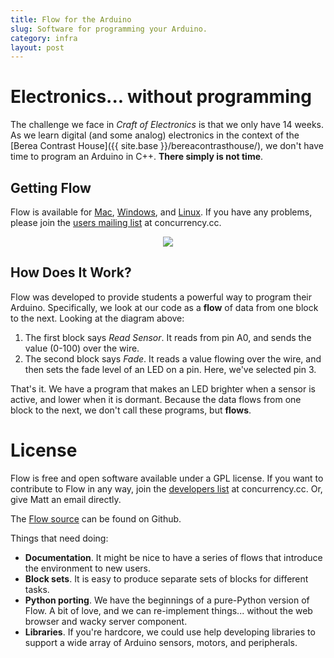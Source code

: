 ```yaml
---
title: Flow for the Arduino
slug: Software for programming your Arduino.
category: infra
layout: post
---
```


# Electronics... without programming

The challenge we face in *Craft of Electronics* is that we only have 14 weeks.
As we learn digital (and some analog) electronics in the context of the [Berea
Contrast House]({{ site.base }}/bereacontrasthouse/), we don't have time to program an Arduino in C++. **There simply is not time**.

## Getting Flow

Flow is available for [Mac](http://goo.gl/HNalJ),
[Windows](http://goo.gl/r7hGH), and
[Linux](http://goo.gl/W13c2). If you have any problems,
please join the [users mailing
list](http://concurrency.cc/docs/mailinglists.html) at concurrency.cc. 

<p align="center">
  <img src="{{ site.base }}/images/flow-for-the-arduino.png" />
</p>

## How Does It Work?

Flow was developed to provide students a powerful way to program their Arduino.
Specifically, we look at our code as a **flow** of data from one block to the
next. Looking at the diagram above:

1. The first block says *Read Sensor*. It reads from pin A0, and sends the value (0-100) over the wire.
1. The second block says *Fade*. It reads a value flowing over the wire, and then sets the fade level of an LED on a pin. Here, we've selected pin 3.

That's it. We have a program that makes an LED brighter when a sensor is active, and lower when it is dormant. Because the data flows from one block to the next, we don't call these programs, but **flows**. 

# License

Flow is free and open software available under a GPL license. If you want to contribute to Flow in any way, join the [developers list](http://concurrency.cc/docs/mailinglists.html) at concurrency.cc. Or, give Matt an email directly.

The [Flow source](https://github.com/craftofelectronics/flow) can be found on Github.

Things that need doing:

* **Documentation**. It might be nice to have a series of flows that introduce the environment to new users.
* **Block sets**. It is easy to produce separate sets of blocks for different tasks. 
* **Python porting**. We have the beginnings of a pure-Python version of Flow. A bit of love, and we can re-implement things... without the web browser and wacky server component. 
* **Libraries**. If you're hardcore, we could use help developing libraries to support a wide array of Arduino sensors, motors, and peripherals.

